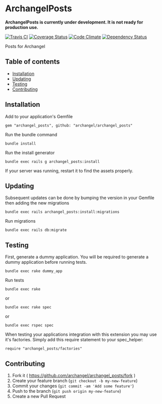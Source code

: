 # ArchangelPosts

**ArchangelPosts is currently under development. It is not ready for production use.**

[![Travis CI](https://travis-ci.org/archangel/archangel_posts.svg?branch=master)](https://travis-ci.org/archangel/archangel_posts)
[![Coverage Status](https://coveralls.io/repos/github/archangel/archangel_posts/badge.svg?branch=master)](https://coveralls.io/github/archangel/archangel_posts?branch=master)
[![Code Climate](https://codeclimate.com/github/archangel/archangel_posts/badges/gpa.svg)](https://codeclimate.com/github/archangel/archangel_posts)
[![Dependency Status](https://gemnasium.com/badges/github.com/archangel/archangel_posts.svg)](https://gemnasium.com/github.com/archangel/archangel_posts)

Posts for Archangel

## Table of contents

* [Installation](#installation)
* [Updating](#updating)
* [Testing](#testing)
* [Contributing](#contributing)

## Installation

Add to your application's Gemfile

```
gem "archangel_posts", github: "archangel/archangel_posts"
```

Run the bundle command

```
bundle install
```

Run the install generator

```
bundle exec rails g archangel_posts:install
```

If your server was running, restart it to find the assets properly.

## Updating

Subsequent updates can be done by bumping the version in your Gemfile then adding the new migrations

```
bundle exec rails archangel_posts:install:migrations
```

Run migrations

```
bundle exec rails db:migrate
```

## Testing

First, generate a dummy application. You will be required to generate a dummy application before running tests.

```
bundle exec rake dummy_app
```

Run tests

```
bundle exec rake
```

or

```
bundle exec rake spec
```

or

```
bundle exec rspec spec
```

When testing your applications integration with this extension you may use it's factories. Simply add this require statement to your spec_helper:

```
require "archangel_posts/factories"
```

## Contributing

1. Fork it ( https://github.com/archangel/archangel_posts/fork )
2. Create your feature branch (`git checkout -b my-new-feature`)
3. Commit your changes (`git commit -am 'Add some feature'`)
4. Push to the branch (`git push origin my-new-feature`)
5. Create a new Pull Request
